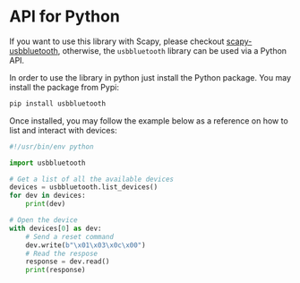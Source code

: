 # API for Python

If you want to use this library with Scapy, please checkout [scapy-usbbluetooth](https://github.com/antoniovazquezblanco/scapy-usbbluetooth), otherwise, the `usbbluetooth` library can be used via a Python API.

In order to use the library in python just install the Python package.
You may install the package from Pypi:
```bash
pip install usbbluetooth
```

Once installed, you may follow the example below as a reference on how to list and interact with devices:

```Python
#!/usr/bin/env python

import usbbluetooth

# Get a list of all the available devices
devices = usbbluetooth.list_devices()
for dev in devices:
    print(dev)

# Open the device
with devices[0] as dev:
    # Send a reset command
    dev.write(b"\x01\x03\x0c\x00")
    # Read the respose
    response = dev.read()
    print(response)
```
